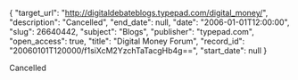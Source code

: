 {
  "target_url": "http://digitaldebateblogs.typepad.com/digital_money/", 
  "description": "Cancelled", 
  "end_date": null, 
  "date": "2006-01-01T12:00:00", 
  "slug": 26640442, 
  "subject": "Blogs", 
  "publisher": "typepad.com", 
  "open_access": true, 
  "title": "Digital Money Forum", 
  "record_id": "20060101T120000/f1siXcM2YzchTaTacgHb4g==", 
  "start_date": null
}

Cancelled
